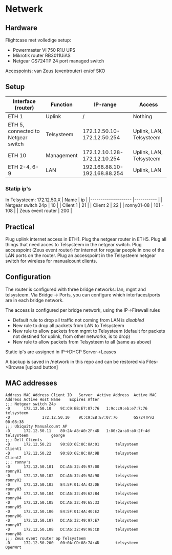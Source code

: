 #  Netwerk
## Hardware
Flightcase met volledige setup:
* Powermaster VI 750 R1U UPS
* Mikrotik router	RB3011UiAS
* Netgear GS724TP 24 port managed switch

Accespoints: van Zeus (eventrouter) en/of SKO
## Setup
| Interface (router)                 	| Function   	| IP-range                     	| Access                  	|
|------------------------------------	|------------	|------------------------------	|-------------------------	|
| ETH 1                              	| Uplink     	| /                            	| Nothing                 	|
| ETH 5, connected to Netgear switch 	| Telsysteem 	| 172.12.50.10-172.12.50.254   	| Uplink, LAN, Telsysteem 	|
| ETH 10                             	| Management 	| 172.12.10.128-172.12.10.254  	| Uplink, LAN, Telsysteem 	|
| ETH 2-4, 6-9                       	| LAN        	| 192.168.88.10-192.168.88.254 	| Uplink, LAN             	|

### Statip ip's
In Telsysteem: 172.12.50.X
| Name               	|  ip 	|
|--------------------	|-----------	|
| Netgear switch 24p 	| 10        	|
| Client 1           	| 21        	|
| Client 2           	| 22        	|
| ronny01-08           	| 101 - 108    	|
| Zeus event router  	| 200       	|

## Practical
Plug uplink internet access in ETH1. Plug the netgear router in ETH5. Plug all things that need acces to Telsysteem in the netgear switch.
Plug accesspoint (Zeus event router) for internet for regular people in one of the LAN ports on the router. Plug an accesspoint in the Telsysteem netgear switch for wireless for manualcount clients.

## Configuration
The router is configured with three bridge networks: lan, mgnt and telsysteem.
Via Bridge -> Ports, you can configure which interfaces/ports are in each bridge network.

The access is configured per bridge network, using the IP->Firewall rules
* Default rule to drop all traffic not coming from LAN is *disabled*
* New rule to drop all packets from LAN to Telsysteem
* New rule to allow packets from mgmt to Telsysteem (default for packets not destined for uplink, from other networks, is to drop)
* New rule to allow packets from Telsysteem to all (same as above)

Static ip's are assigned in IP->DHCP Server->Leases

A backup is saved in /network in this repo and can be restored via Files->Browse [upload button]

## MAC addresses

```
Address	MAC Address	Client ID	Server	Active Address	Active MAC      Address	Active Host Name	Expires After
;;; Netgear switch 24p
-D		172.12.50.10	9C:C9:EB:E7:07:76	1:9c:c9:eb:e7:7:76	telsysteem
-D              172.12.50.10	9C:C9:EB:E7:07:76       GS724TPv2	00:08:38
;;; Ubiquity Manualcount AP
-D		172.12.50.11	80:2A:A8:A0:2F:4D	1:80:2a:a8:a0:2f:4d	telsysteem			george
;;; Dell Clients
-D		172.12.50.21	90:8D:6E:8C:8A:01		telsysteem			Client1
-D		172.12.50.22	90:8D:6E:8C:8A:9B		telsysteem			Client2
;;; ronny's
-D		172.12.50.101	DC:A6:32:49:97:00		telsysteem			ronny01
-D		172.12.50.102	DC:A6:32:49:9A:90		telsysteem			ronny02
-D		172.12.50.103	E4:5F:01:4A:42:DE		telsysteem			ronny03
-D		172.12.50.104	DC:A6:32:49:62:B4		telsysteem			ronny04
-D		172.12.50.105	DC:A6:32:49:65:33		telsysteem			ronny05
-D		172.12.50.106	E4:5F:01:4A:40:E2		telsysteem			ronny06
-D		172.12.50.107	DC:A6:32:49:97:E7		telsysteem			ronny07
-D		172.12.50.108	DC:A6:32:49:98:CD		telsysteem			ronny08
;;; Zeus event router op Telsysteem
-D		172.12.50.200	00:0A:CD:08:7A:4D		telsysteem			OpenWrt
```
